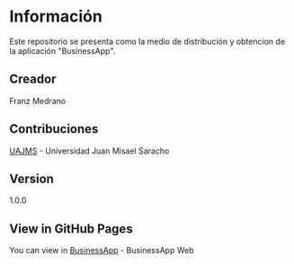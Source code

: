 # Información
Este repositorio se presenta como la medio de distribución y obtencion de la aplicación "BusinessApp".

## Creador
Franz Medrano

## Contribuciones
[UAJMS](http://www.uajms.edu.bo) - Universidad Juan Misael Saracho

## Version
1.0.0

## View in GitHub Pages
You can view in
[BusinessApp](https://franzamd.github.io/BusinessApp/) - BusinessApp Web